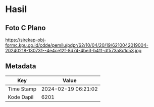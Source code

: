# Hasil

## Foto C Plano

https://sirekap-obj-formc.kpu.go.id/cdde/pemilu/pdpr/62/10/04/20/19/6210042019004-20240218-130731--4e4ce12f-8d74-4be3-b411-df573a8c1c53.jpg


## Metadata

| Key        | Value               |
| ---------- | ------------------- |
| Time Stamp | 2024-02-19 06:21:02 |
| Kode Dapil | 6201                |



